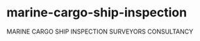 marine-cargo-ship-inspection
============================

MARINE CARGO SHIP INSPECTION SURVEYORS CONSULTANCY
